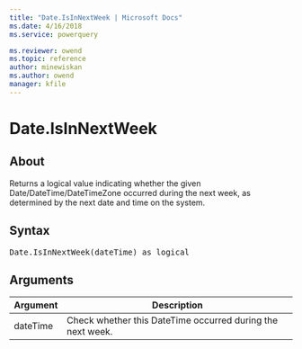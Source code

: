 ```yaml
---
title: "Date.IsInNextWeek | Microsoft Docs"
ms.date: 4/16/2018
ms.service: powerquery

ms.reviewer: owend
ms.topic: reference
author: minewiskan
ms.author: owend
manager: kfile
---
```

# Date.IsInNextWeek

  
## About  
Returns a logical value indicating whether the given Date/DateTime/DateTimeZone occurred during the next week, as determined by the next date and time on the system.  
  
## Syntax

<pre>
Date.IsInNextWeek(dateTime) as logical  
</pre> 
  
## Arguments  
  
|Argument|Description|  
|------------|---------------|  
|dateTime|Check whether this DateTime occurred during the next week.|  
  
